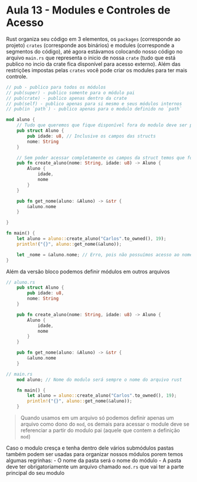 # Aula 13 - Modules e Controles de Acesso

Rust organiza seu código em 3 elementos, os `packages` (corresponde ao projeto) `crates` (corresponde aos binários) e modules (corresponde a segmentos do código), até agora estávamos colocando nosso código no arquivo `main.rs` que representa o inicio de nossa `crate` (tudo que está publico no incio da crate fica disponível para acesso externo). Além das restrições impostas pelas `crates` você pode criar os modules para ter mais controle.

```rs
// pub - publico para todos os módulos
// pub(super) - publico somente para o módulo pai
// pub(crate) - publico apenas dentro da crate
// pub(self) - publico apenas para si mesmo e seus módulos internos
// pub(in `path`) - publico apenas para o modulo definido no `path`

mod aluno {
    // Tudo que queremos que fique disponível fora do modulo deve ser posto como publico
    pub struct Aluno {
        pub idade: u8, // Inclusive os campos das structs
        nome: String
    }

    // Sem poder acessar completamente os campos da struct temos que fornecer uma ferramenta publica, caso ainda queremos criar ela fora do modulo
    pub fn create_aluno(nome: String, idade: u8) -> Aluno {
        Aluno {
            idade,
            nome
        }
    }

    pub fn get_nome(aluno: &Aluno) -> &str {
        &aluno.nome
    }

}

fn main() {
    let aluno = aluno::create_aluno("Carlos".to_owned(), 19);
    println!("{}", aluno::get_nome(&aluno));

    let _nome = &aluno.nome; // Erro, pois não possuímos acesso ao nome
}
```

Além da versão bloco podemos definir módulos em outros arquivos

```rs
// aluno.rs
    pub struct Aluno {
        pub idade: u8,
        nome: String
    }

    pub fn create_aluno(nome: String, idade: u8) -> Aluno {
        Aluno {
            idade,
            nome
        }
    }

    pub fn get_nome(aluno: &Aluno) -> &str {
        &aluno.nome
    }

// main.rs
    mod aluno; // Nome do modulo será sempre o nome do arquivo rust

    fn main() {
        let aluno = aluno::create_aluno("Carlos".to_owned(), 19);
        println!("{}", aluno::get_nome(&aluno));
    }
```

> Quando usamos em um arquivo só podemos definir apenas um arquivo como dono do `mod`, os demais para acessar o module deve se referenciar a partir do modulo pai (aquele que contem a definição `mod`)

Caso o modulo cresça e tenha dentro dele vários submódulos pastas também podem ser usadas para organizar nossos módulos porem temos algumas regrinhas: - O nome da pasta será o nome do módulo - A pasta deve ter obrigatoriamente um arquivo chamado `mod.rs` que vai ter a parte principal do seu modulo
